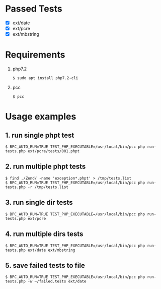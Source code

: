# Passed Tests

- [x] ext/date
- [x] ext/pcre
- [x] ext/mbstring

# Requirements

1. php7.2

    ```shell
    $ sudo apt install php7.2-cli
    ```

2. pcc

    ```shell
    $ pcc
    ```

# Usage examples

## 1. run single phpt test

```shell
$ BPC_AUTO_RUN=TRUE TEST_PHP_EXECUTABLE=/usr/local/bin/pcc php run-tests.php ext/pcre/tests/001.phpt
```

## 2. run multiple phpt tests

```shell
$ find ./Zend/ -name 'exception*.phpt' > /tmp/tests.list
$ BPC_AUTO_RUN=TRUE TEST_PHP_EXECUTABLE=/usr/local/bin/pcc php run-tests.php -r /tmp/tests.list
```

## 3. run single dir tests

```shell
$ BPC_AUTO_RUN=TRUE TEST_PHP_EXECUTABLE=/usr/local/bin/pcc php run-tests.php ext/pcre
```

## 4. run multiple dirs tests

```shell
$ BPC_AUTO_RUN=TRUE TEST_PHP_EXECUTABLE=/usr/local/bin/pcc php run-tests.php ext/date ext/mbstring
```

## 5. save failed tests to file

```shell
$ BPC_AUTO_RUN=TRUE TEST_PHP_EXECUTABLE=/usr/local/bin/pcc php run-tests.php -w ~/failed.tests ext/date
```

